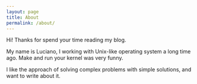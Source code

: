 ```yaml
---
layout: page
title: About
permalink: /about/
---
```


Hi! Thanks for spend your time reading my blog.

My name is Luciano, I working with Unix-like operating system a long time ago. Make and run your kernel was very funny.

I like the approach of solving complex problems with simple solutions, and want to write about it.
